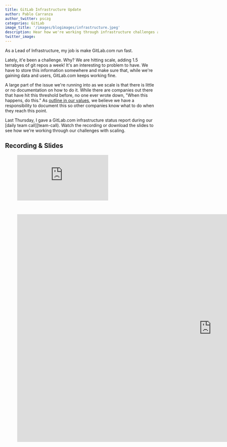 ```yaml
---
title: GitLab Infrastructure Update
author: Pablo Carranza
author_twitter: psczg
categories: GitLab
image_title: '/images/blogimages/infrastructure.jpeg'
description: Hear how we're working through infrastructure challenges as we scale.
twitter_image: 
---
```



As a Lead of Infrastructure, my job is make GitLab.com run fast. 

Lately, it'e been a challenge. Why? We are hitting scale, adding 1.5 terrabyes of git repos a week! 
It's an interesting to problem to have. We have to store this information somewhere and make sure that, 
while we're gaining data and users, GitLab.com keeps working fine. 

A large part of the issue we're running into as we scale is that there is little or no documentation 
on how to do it. While there are companies out there that have hit this threshold before, no one ever 
wrote down, "When this happens, do this." As [outline in our values][values], we believe we have a 
responsibility to document this so other companies know what to do when they reach this point.

Last Thursday, I gave a GitLab.com infrastructure status report during our [daily team call][team-call). 
Watch the recording or download the slides to see how we're working through our challenges with scaling. 

<!-- more -->

## Recording & Slides

<figure class="video_container">
  <iframe src="https://www.youtube.com/embed/kN-HcObb9zo" frameborder="0" allowfullscreen></iframe>
</figure>

<br>

<figure class="video_container">
  <iframe src="https://docs.google.com/presentation/d/11rCsJM41WAETPWqtWgfIxgfPRBQB4m037aZpgsGpzkk/embed?start=false&loop=false&delayms=5000" frameborder="0" width="1280" height="749" allowfullscreen="true" mozallowfullscreen="true" webkitallowfullscreen="true"></iframe>
</figure>

<br>

<!-- identifiers --> 
[team-call]: https://about.gitlab.com/handbook/#team-call
[values]: https://about.gitlab.com/handbook/#values

